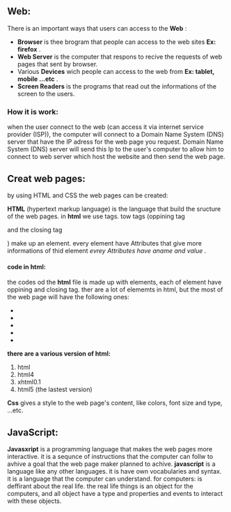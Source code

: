 ## Web:
There is an important ways that users can access to the **Web** :
- **Browser** is thee brogram that people can access to the web sites **Ex: firefox** .
- **Web Server** is the computer that respons to recive the requests of web pages that sent by browser.
- Various **Devices** wich people can access to the web from **Ex: tablet, mobile ...etc** .
- **Screen Readers** is the  programs that read out the informations of the screen to the users.
### How it is work:
when the user connect to the web (can access it via internet service provider (ISP)), the computer will connect to a Domain Name System (DNS) server that have the IP adress for the web page you request. Domain Name System (DNS) server will send this Ip to the user's computer to allow him to connect to web server which host the website and then send the web page.

## Creat web pages:
by using HTML and CSS the web pages can be created:
 
 **HTML** (hypertext markup language) is the language that build the sructure of the web pages.
 in **html** we use tags. tow tags (oppining tag<p> and the closing tag</p>) make up an element.
 every element have Attributes that give more informations of thid element _evrey Attributes have aname and value_ . 
#### code in html:
the codes od the **html** file is made up with elements, each of element have oppining and closing tag.
ther are a lot of elememts in html, but the most of the web page will have the following ones:
- <html></html>
- <head></head>
- <body></body>
- <main></main>
- <footer></footer>
 
 **there are a various version of html:**
1. html
2. html4
3. xhtml0.1
4. html5 (the lastest version)

**Css**  gives a style to the web page's content, like colors, font size and type, ...etc.

## JavaScript:
**Javasxript** is a programming language that makes the web pages more interactive. it is a sequnce of instructions that the computer can follw to avhive a goal that the web page maker planned to achive.
**javascript** is a language like any other languages. it is have own vocabularies and syntax. it is a language that the computer can understand.
for computers: is deffirant about the real life. the real life things is an object for the computers, and all object have a type and properties and events to interact with these objects.

